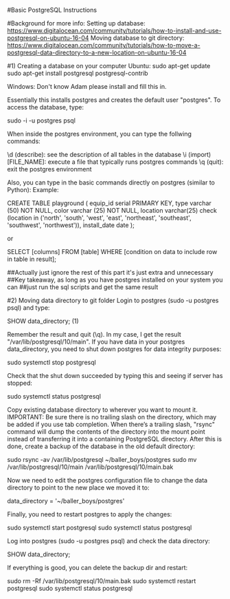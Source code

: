 #Basic PostgreSQL Instructions

#Background for more info: 
Setting up database: https://www.digitalocean.com/community/tutorials/how-to-install-and-use-postgresql-on-ubuntu-16-04
Moving database to git directory: https://www.digitalocean.com/community/tutorials/how-to-move-a-postgresql-data-directory-to-a-new-location-on-ubuntu-16-04

#1) Creating a database on your computer
Ubuntu: 
sudo apt-get update
sudo apt-get install postgresql postgresql-contrib

Windows:
Don't know Adam please install and fill this in.

Essentially this installs postgres and creates the default user "postgres".
To access the database, type:

sudo -i -u postgres psql

When inside the postgres environment, you can type the follwing commands:

\d (describe): see the description of all tables in the database
\i (import) [FILE_NAME]: execute a file that typically runs postgres commands
\q (quit): exit the postgres environment

Also, you can type in the basic commands directly on postgres (similar to Python):
Example:

CREATE TABLE playground (
    equip_id serial PRIMARY KEY,
    type varchar (50) NOT NULL,
    color varchar (25) NOT NULL,
    location varchar(25) check (location in ('north', 'south', 'west', 'east', 'northeast', 'southeast', 'southwest', 'northwest')),
    install_date date
);

or 

SELECT [columns]
FROM [table]
WHERE [condition on data to include row in table in result];

##Actually just ignore the rest of this part it's just extra and unnecessary
##Key takeaway, as long as you have postgres installed on your system you can
##just run the sql scripts and get the same result

#2) Moving data directory to git folder
Login to postgres (sudo -u postgres psql) and type:

SHOW data_directory; (1)

Remember the result and quit (\q). In my case, I get the result 
"/var/lib/postgresql/10/main". If you have data in your postgres data_directory,
you need to shut down postgres for data integrity purposes:

sudo systemctl stop postgresql

Check that the shut down succeeded by typing this and seeing if server has stopped:

sudo systemctl status postgresql

Copy existing database directory to wherever you want to mount it. 
IMPORTANT: Be sure there is no trailing slash on the directory, 
which may be added if you use tab completion. When there’s a trailing slash, 
"rsync" command will dump the contents of the directory into the mount point 
instead of transferring it into a containing PostgreSQL directory. After this is
done, create a backup of the database in the old default directory:

sudo rsync -av /var/lib/postgresql ~/baller_boys/postgres
sudo mv /var/lib/postgresql/10/main /var/lib/postgresql/10/main.bak

Now we need to edit the postgres configuration file to change the data 
directory to point to the new place we moved it to:

data_directory = '~/baller_boys/postgres'

Finally, you need to restart postgres to apply the changes:

sudo systemctl start postgresql
sudo systemctl status postgresql

Log into postgres (sudo -u postgres psql) and check the data directory:

SHOW data_directory;

If everything is good, you can delete the backup dir and restart:

sudo rm -Rf /var/lib/postgresql/10/main.bak
sudo systemctl restart postgresql
sudo systemctl status postgresql
